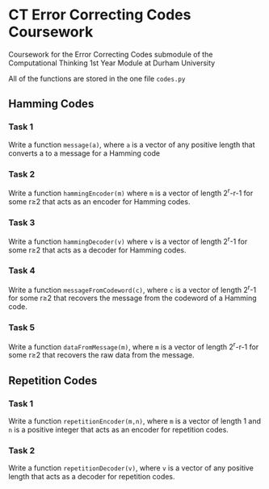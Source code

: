 # CT Error Correcting Codes Coursework

Coursework for the Error Correcting Codes submodule of the Computational Thinking 1st Year Module at Durham University

All of the functions are stored in the one file `codes.py`

## Hamming Codes

### Task 1

Write a function `message(a)`, where `a` is a vector of any positive length that converts a to a message for a Hamming code

### Task 2

Write a function `hammingEncoder(m)` where `m` is a vector of length 2<sup>r</sup>-r-1 for some r≥2 that acts as an encoder for Hamming codes.

### Task 3

Write a function `hammingDecoder(v)` where `v` is a vector of length 2<sup>r</sup>-1 for some r≥2 that acts as a decoder for Hamming codes.

### Task 4

Write a function `messageFromCodeword(c)`, where `c` is a vector of length 2<sup>r</sup>-1 for some r≥2 that recovers the message from the codeword of a Hamming code.

### Task 5

Write a function `dataFromMessage(m)`, where `m` is a vector of length 2<sup>r</sup>-r-1 for some r≥2 that recovers the raw data from the message.

## Repetition Codes

### Task 1

Write a function `repetitionEncoder(m,n)`, where `m` is a vector of length 1 and `n` is a positive integer that acts as an encoder for repetition codes.

### Task 2

Write a function `repetitionDecoder(v)`, where `v` is a vector of any positive length that acts as a decoder for repetition codes.
